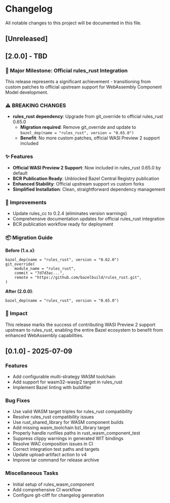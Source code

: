 # Changelog

All notable changes to this project will be documented in this file.

## [Unreleased]

## [2.0.0] - TBD

### 🎉 Major Milestone: Official rules_rust Integration

This release represents a significant achievement - transitioning from custom patches to official upstream support for WebAssembly Component Model development.

### ⚠️ BREAKING CHANGES

- **rules_rust dependency**: Upgrade from git_override to official rules_rust 0.65.0
  - **Migration required**: Remove git_override and update to `bazel_dep(name = "rules_rust", version = "0.65.0")`
  - **Benefit**: No more custom patches, official WASI Preview 2 support included

### ✨ Features

- **Official WASI Preview 2 Support**: Now included in rules_rust 0.65.0 by default
- **BCR Publication Ready**: Unblocked Bazel Central Registry publication
- **Enhanced Stability**: Official upstream support vs custom forks
- **Simplified Installation**: Clean, straightforward dependency management

### 🔧 Improvements

- Update rules_cc to 0.2.4 (eliminates version warnings)
- Comprehensive documentation updates for official rules_rust integration
- BCR publication workflow ready for deployment

### 📦 Migration Guide

**Before (1.x.x)**:
```starlark
bazel_dep(name = "rules_rust", version = "0.62.0")
git_override(
    module_name = "rules_rust",
    commit = "7d7d3ac...",
    remote = "https://github.com/bazelbuild/rules_rust.git",
)
```

**After (2.0.0)**:
```starlark
bazel_dep(name = "rules_rust", version = "0.65.0")
```

### 🎯 Impact

This release marks the success of contributing WASI Preview 2 support upstream to rules_rust, enabling the entire Bazel ecosystem to benefit from enhanced WebAssembly capabilities.

## [0.1.0] - 2025-07-09

### Features

- Add configurable multi-strategy WASM toolchain
- Add support for wasm32-wasip2 target in rules_rust
- Implement Bazel linting with buildifier

### Bug Fixes

- Use valid WASM target triples for rules_rust compatibility
- Resolve rules_rust compatibility issues
- Use rust_shared_library for WASM component builds
- Add missing wasm_toolchain bzl_library target
- Properly handle runfiles paths in rust_wasm_component_test
- Suppress clippy warnings in generated WIT bindings
- Resolve WAC composition issues in CI
- Correct integration test paths and targets
- Update upload-artifact action to v4
- Improve tar command for release archive

### Miscellaneous Tasks

- Initial setup of rules_wasm_component
- Add comprehensive CI workflow
- Configure git-cliff for changelog generation

<!-- generated by git-cliff -->
